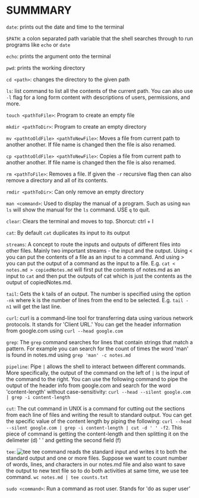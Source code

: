 # SUMMMARY

`date`: prints out the date and time to the terminal

`$PATH`: a colon separated path variable that the shell searches through to run programs like `echo` or `date`

`echo`: prints the argument onto the terminal   

`pwd`: prints the working directory

`cd <path>`: changes the directory to the given path

`ls`: list command to list all the contents of the current path. You can also use `-l` flag for a long form content with descriptions of users, permissions, and more.

`touch <pathToFile>`: Program to create an empty file

`mkdir <pathToDir>`: Program to create an empty directory

`mv <pathtoOldFile> <pathToNewFile>`: Moves a file from current path to another another. If file name is changed then the file is also renamed.

`cp <pathtoOldFile> <pathToNewFile>`: Copies a file from current path to another another. If file name is changed then the file is also renamed.

`rm <pathToFile>`: Removes a file. If given the `-r` recursive flag then can also remove a directory and all of its contents.

`rmdir <pathToDir>`: Can only remove an empty directory

`man <command>`: Used to display the manual of a program. Such as using `man ls` will show the manual for the `ls` command. USE `q` to quit.

`clear`: Clears the terminal and moves to top. Shorcut: ctrl + l

`cat`: By default `cat` duplicates its input to its output

`streams`: A concept to route the inputs and outputs of different files into other files. Mainly two important streams - the input and the output. Using \< you can put the contents of a file as an input to a command. And using \> you can put the output of a command as the input to a file. E.g. `cat < notes.md > copiedNotes.md` will first put the contents of notes.md as an input to `cat` and then put the outputs of cat which is just the contents as the output of copiedNotes.md.

`tail`: Gets the k tails of an output. The number is specified using the option `-nk` where k is the number of lines from the end to be selected. E.g. `tail -n1` will get the last line. 

`curl`: curl is a command-line tool for transferring data using various network protocols. It stands for 'Client URL.' You can get the header information from google.com using `curl --head google.com`

`grep`: The `grep` command searches for lines that contain strings that match a pattern. For example you can search for the count of times the word 'man' is found in notes.md using `grep 'man' -c notes.md`

`pipeline`: Pipe `|` allows the shell to interact between different commands. More specifically, the output of the command on the left of `|` is the input of the command to the right. You can use the following command to pipe the output of the header info from google.com and search for the word 'content-length' without case-sensitivity: `curl --head --silent google.com | grep -i content-length` 

`cut`: The cut command in UNIX is a command for cutting out the sections from each line of files and writing the result to standard output. You can get the specific value of the content length by piping the following: `curl --head --silent google.com | grep -i content-length | cut -d ' ' -f2`. This piece of command is getting the content-length and then splitting it on the delimeter (d) ' ' and getting the second field (f)

`tee`: ![tee](https://media.geeksforgeeks.org/wp-content/uploads/tee-command-linux.jpg) tee command reads the standard input and writes it to both the standard output and one or more files. Suppose we want to count number of words, lines, and characters in our notes.md file and also want to save the output to new text file so to do both activities at same time, we use tee command. `wc notes.md | tee counts.txt`

`sudo <command>`: Run a command as root user. Stands for 'do as super user'
